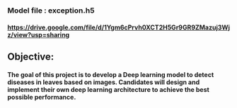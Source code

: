 
### Model file : exception.h5
#### https://drive.google.com/file/d/1Ygm6cPrvh0XCT2H5Gr9GR9ZMazuj3Wjz/view?usp=sharing


## Objective:
#### The goal of this project is to develop a Deep learning model to detect diseases in leaves based on images. Candidates will design and implement their own deep learning architecture to achieve the best possible performance.
